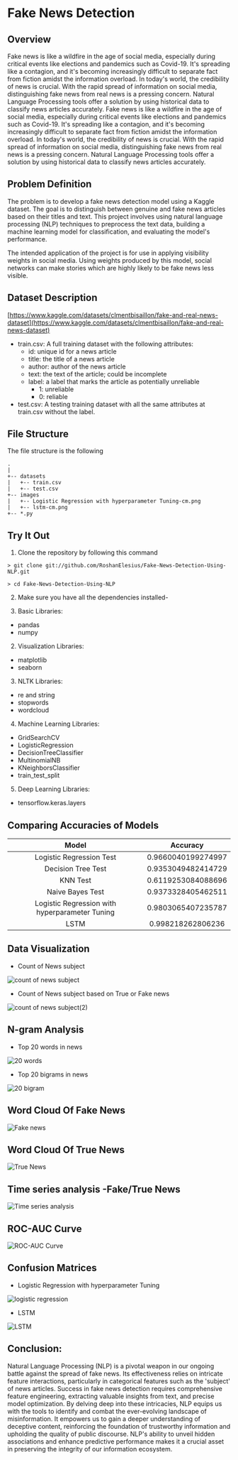 # Fake News Detection

## Overview  

Fake news is like a wildfire in the age of social media, especially during critical events like elections and pandemics such as Covid-19. It's spreading like a contagion, and it's becoming increasingly difficult to separate fact from fiction amidst the information overload. In today's world, the credibility of news is crucial. With the rapid spread of information on social media, distinguishing fake news from real news is a pressing concern. Natural Language Processing tools offer a solution by using historical data to classify news articles accurately.
Fake news is like a wildfire in the age of social media, especially during critical events like elections and pandemics such as Covid-19. It's spreading like a contagion, and it's becoming increasingly difficult to separate fact from fiction amidst the information overload. In today's world, the credibility of news is crucial. With the rapid spread of information on social media, distinguishing fake news from real news is a pressing concern. Natural Language Processing tools offer a solution by using historical data to classify news articles accurately.

## Problem Definition

The problem is to develop a fake news detection model using a Kaggle dataset.
The goal is to distinguish between genuine and fake news articles based on their titles and text.
This project involves using natural language processing (NLP) techniques to preprocess the text data, building a machine learning model for classification, and evaluating the model's performance. 

The intended application of the project is for use in applying visibility weights in social media.  Using weights produced by this model, social networks can make stories which are highly likely to be fake news less visible.

## Dataset Description


[https://www.kaggle.com/datasets/clmentbisaillon/fake-and-real-news-dataset](https://www.kaggle.com/datasets/clmentbisaillon/fake-and-real-news-dataset)

* train.csv: A full training dataset with the following attributes:
  * id: unique id for a news article
  * title: the title of a news article
  * author: author of the news article
  * text: the text of the article; could be incomplete
  * label: a label that marks the article as potentially unreliable
    * 1: unreliable
    * 0: reliable
* test.csv: A testing training dataset with all the same attributes at train.csv without the label.

## File Structure
The file structure is the following

```
.
|
+-- datasets
|   +-- train.csv
|   +-- test.csv
+-- images
|   +-- Logistic Regression with hyperparameter Tuning-cm.png
|   +-- lstm-cm.png
+-- *.py
```

## Try It Out

1. Clone the repository by following this command  

`> git clone git://github.com/RoshanElesius/Fake-News-Detection-Using-NLP.git`

`> cd Fake-News-Detection-Using-NLP`

2. Make sure you have all the dependencies installed-  

1. Basic Libraries:
* pandas
* numpy

2. Visualization Libraries:
* matplotlib
* seaborn

3. NLTK Libraries:
* re and string
* stopwords
* wordcloud

4. Machine Learning Libraries:
* GridSearchCV
* LogisticRegression
* DecisionTreeClassifier
* MultinomialNB
* KNeighborsClassifier
*  train_test_split

5. Deep Learning Libraries:
* tensorflow.keras.layers
    

## Comparing Accuracies of Models

| Model                                               |     Accuracy      |
|:---------------------------------------------------:|:----------------: |
| Logistic Regression Test                            | 0.9660040199274997|
| Decision Tree Test                                  | 0.9353049482414729|
| KNN Test                                            | 0.6119253084088696|
| Naive Bayes Test                                    | 0.9373328405462511|
| Logistic Regression with hyperparameter Tuning      | 0.9803065407235787|
| LSTM                                                | 0.998218262806236 |

## Data Visualization

* Count of News subject

![count of news subject](https://github.com/RoshanElesius/Fake-News-Detection-Using-NLP/assets/138104926/9fe718fe-9e7f-4cd7-adcb-008b67964cf3)

* Count of News subject based on True or Fake news

![count of news subject(2)](https://github.com/RoshanElesius/Fake-News-Detection-Using-NLP/assets/138104926/865a052e-a490-45ab-8d95-d1a26eba2a69)


## N-gram Analysis

* Top 20 words in news

![20 words](https://github.com/RoshanElesius/Fake-News-Detection-Using-NLP/assets/138104926/367a1589-d0aa-4d2b-aad9-e6842dd7f7c9)


* Top 20 bigrams in news

![20 bigram](https://github.com/RoshanElesius/Fake-News-Detection-Using-NLP/assets/138104926/1cd2b88d-56c9-4cd9-8b26-99788a4e3fd3)


## Word Cloud Of Fake News

![Fake news](https://github.com/RoshanElesius/Fake-News-Detection-Using-NLP/assets/138104926/d6cc49b8-c906-4fe4-bfdb-de238a5e0b38)

## Word Cloud Of True News

![True News](https://github.com/RoshanElesius/Fake-News-Detection-Using-NLP/assets/138104926/da91bc8a-e02a-48ba-ac98-7405a857c62e)

## Time series analysis -Fake/True News

![Time series analysis](https://github.com/RoshanElesius/Fake-News-Detection-Using-NLP/assets/138104926/c1fb0b3d-64b8-4430-a641-e5bb19c05c7a)

## ROC-AUC Curve

![ROC-AUC Curve](https://github.com/RoshanElesius/Fake-News-Detection-Using-NLP/assets/138104926/a2d050f0-d298-4b00-899a-17a75056f150)

## Confusion Matrices

* Logistic Regression with hyperparameter Tuning

![logistic regression](https://github.com/RoshanElesius/Fake-News-Detection-Using-NLP/assets/138104926/27c49847-38f7-45f6-9316-1d5294273e74)

* LSTM

![LSTM](https://github.com/RoshanElesius/Fake-News-Detection-Using-NLP/assets/138104926/b2aeb462-eb31-4846-aafb-35a7d02beb06)

## Conclusion:
Natural Language Processing (NLP) is a pivotal weapon in our ongoing battle against the spread of fake news. Its effectiveness relies on intricate feature interactions, particularly in categorical features such as the 'subject' of news articles. Success in fake news detection requires comprehensive feature engineering, extracting valuable insights from text, and precise model optimization. By delving deep into these intricacies, NLP equips us with the tools to identify and combat the ever-evolving landscape of misinformation. It empowers us to gain a deeper understanding of deceptive content, reinforcing the foundation of trustworthy information and upholding the quality of public discourse. NLP's ability to unveil hidden associations and enhance predictive performance makes it a crucial asset in preserving the integrity of our information ecosystem.


